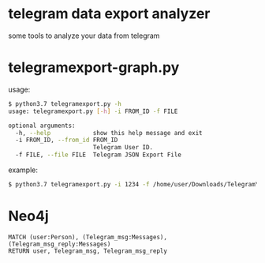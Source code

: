 # telegram data export analyzer
some tools to analyze your data from telegram

# telegramexport-graph.py

usage:

```bash
$ python3.7 telegramexport.py -h
usage: telegramexport.py [-h] -i FROM_ID -f FILE

optional arguments:
  -h, --help            show this help message and exit
  -i FROM_ID, --from_id FROM_ID
                        Telegram User ID.
  -f FILE, --file FILE  Telegram JSON Export File 
```

example:

```bash
$ python3.7 telegramexport.py -i 1234 -f /home/user/Downloads/Telegram\ Desktop/DataExport_01_01_2019/result.json
```

# Neo4j

```
MATCH (user:Person), (Telegram_msg:Messages), (Telegram_msg_reply:Messages)
RETURN user, Telegram_msg, Telegram_msg_reply
```
